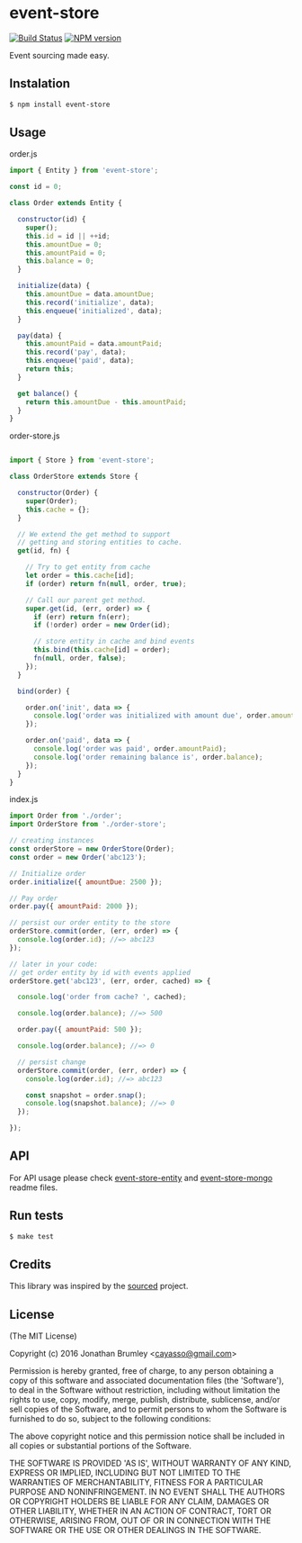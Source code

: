 # event-store

[![Build Status](https://travis-ci.org/cayasso/event-store.png?branch=master)](https://travis-ci.org/cayasso/event-store)
[![NPM version](https://badge.fury.io/js/event-store.png)](http://badge.fury.io/js/event-store)


Event sourcing made easy.

## Instalation

``` bash
$ npm install event-store
```

## Usage

order.js

```js
import { Entity } from 'event-store';

const id = 0;

class Order extends Entity {

  constructor(id) {
    super();
    this.id = id || ++id;
    this.amountDue = 0;
    this.amountPaid = 0;
    this.balance = 0;
  }

  initialize(data) {
    this.amountDue = data.amountDue;
    this.record('initialize', data);
    this.enqueue('initialized', data);
  }

  pay(data) {
    this.amountPaid = data.amountPaid;
    this.record('pay', data);
    this.enqueue('paid', data);
    return this;
  }

  get balance() {
    return this.amountDue - this.amountPaid;
  }
}
```

order-store.js

```js

import { Store } from 'event-store';

class OrderStore extends Store {

  constructor(Order) {
    super(Order);
    this.cache = {};
  }

  // We extend the get method to support
  // getting and storing entities to cache.
  get(id, fn) {

    // Try to get entity from cache
    let order = this.cache[id];
    if (order) return fn(null, order, true);

    // Call our parent get method.
    super.get(id, (err, order) => {
      if (err) return fn(err);
      if (!order) order = new Order(id);

      // store entity in cache and bind events
      this.bind(this.cache[id] = order);
      fn(null, order, false);
    });
  }

  bind(order) {

    order.on('init', data => {
      console.log('order was initialized with amount due', order.amountDue);
    });

    order.on('paid', data => {
      console.log('order was paid', order.amountPaid);
      console.log('order remaining balance is', order.balance);
    });
  }
}
```

index.js

```js
import Order from './order';
import OrderStore from './order-store';

// creating instances
const orderStore = new OrderStore(Order);
const order = new Order('abc123');

// Initialize order
order.initialize({ amountDue: 2500 });

// Pay order
order.pay({ amountPaid: 2000 });

// persist our order entity to the store
orderStore.commit(order, (err, order) => {
  console.log(order.id); //=> abc123
});

// later in your code:
// get order entity by id with events applied
orderStore.get('abc123', (err, order, cached) => {

  console.log('order from cache? ', cached);

  console.log(order.balance); //=> 500

  order.pay({ amountPaid: 500 });

  console.log(order.balance); //=> 0

  // persist change
  orderStore.commit(order, (err, order) => {
    console.log(order.id); //=> abc123

    const snapshot = order.snap();
    console.log(snapshot.balance); //=> 0
  });

});
```

## API

For API usage please check [event-store-entity](https://github.com/cayasso/event-store-entity) and [event-store-mongo](https://github.com/cayasso/event-store-mongo) readme files.

## Run tests

```bash
$ make test
```

## Credits

This library was inspired by the [sourced](https://github.com/mateodelnorte/sourced) project.

## License

(The MIT License)

Copyright (c) 2016 Jonathan Brumley &lt;cayasso@gmail.com&gt;

Permission is hereby granted, free of charge, to any person obtaining
a copy of this software and associated documentation files (the
'Software'), to deal in the Software without restriction, including
without limitation the rights to use, copy, modify, merge, publish,
distribute, sublicense, and/or sell copies of the Software, and to
permit persons to whom the Software is furnished to do so, subject to
the following conditions:

The above copyright notice and this permission notice shall be
included in all copies or substantial portions of the Software.

THE SOFTWARE IS PROVIDED 'AS IS', WITHOUT WARRANTY OF ANY KIND,
EXPRESS OR IMPLIED, INCLUDING BUT NOT LIMITED TO THE WARRANTIES OF
MERCHANTABILITY, FITNESS FOR A PARTICULAR PURPOSE AND NONINFRINGEMENT.
IN NO EVENT SHALL THE AUTHORS OR COPYRIGHT HOLDERS BE LIABLE FOR ANY
CLAIM, DAMAGES OR OTHER LIABILITY, WHETHER IN AN ACTION OF CONTRACT,
TORT OR OTHERWISE, ARISING FROM, OUT OF OR IN CONNECTION WITH THE
SOFTWARE OR THE USE OR OTHER DEALINGS IN THE SOFTWARE.
